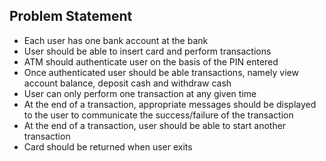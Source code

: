 ## Problem Statement

- Each user has one bank account at the bank
- User should be able to insert card and perform transactions
- ATM should authenticate user on the basis of the PIN entered
- Once authenticated user should be able transactions, namely view account balance, deposit cash and withdraw cash
- User can only perform one transaction at any given time
- At the end of a transaction, appropriate messages should be displayed to the user to communicate the success/failure of the transaction
- At the end of a transaction, user should be able to start another transaction
- Card should be returned when user exits
